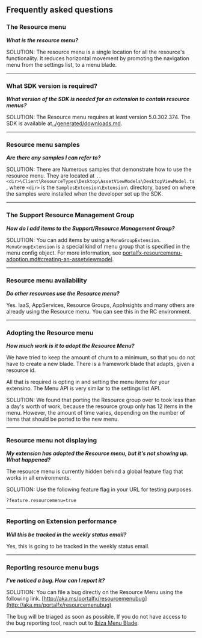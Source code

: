 
## Frequently asked questions

<!-- TODO:  FAQ Format is ###Link, ***title***, Description, Solution, 3 Asterisks -->

### The Resource menu

***What is the resource menu?***

SOLUTION:  The resource menu is a single location for all the resource's functionality. It reduces horizontal movement by promoting the navigation menu from the settings list, to a menu blade.

* * *

### What SDK version is required?

***What version of the SDK is needed for an extension to contain resource menus?***

SOLUTION: The Resource menu requires at least version 5.0.302.374. The SDK is available at[../generated/downloads.md](../generated/downloads.md).

* * * 

### Resource menu samples

***Are there any samples I can refer to?***

SOLUTION: There are Numerous samples that demonstrate how to use the resource menu.  They are located at `..<dir>\Client\ResourceTypes\Desktop\AssetViewModels\DesktopViewModel.ts`, where `<dir>` is the `SamplesExtension\Extension\` directory, based on where the samples were installed when the developer set up the SDK. 

* * *

### The Support Resource Management Group

***How do I add items to the Support/Resource Management Group?***

SOLUTION:  You can add items by using a `MenuGroupExtension`. `MenuGroupExtension` is a special kind of menu group that is  specified in the menu config object.  For more information, see  [portalfx-resourcemenu-adoption.md#creating-an-assetviewmodel](portalfx-resourcemenu-adoption.md#creating-an-assetviewmodel).

* * * 

### Resource menu availability

***Do other resources use the Resource menu?***

Yes. IaaS, AppServices, Resource Groups, AppInsights and many others are already using the Resource menu. 
You can see this in the RC environment.

* * *

### Adopting the Resource menu

***How much work is it to adopt the Resource Menu?***

We have tried to keep the amount of churn to a minimum, so that you do not have to create a new blade.  There is a  framework blade that adapts, given a resource id.

All that is required is opting in and setting the menu items for your extensino. The Menu API is very similar to the settings list API.

SOLUTION:  We found that porting the Resource group over to 
took less than a day's worth of work, because the resource group only has 12 items in the menu.  However, the amount of time varies, depending on the number of items that should be ported to the new menu.

* * *

### Resource menu not displaying

***My extension has adopted the Resource menu, but it's not showing up.  What happened?***

The resource menu is currently hidden behind a global feature flag that works in all environments.

<!-- TODO: Determine whether this is already turned on.  
, this will be turned on publically once we have majority adoption.
-->

SOLUTION: Use the following feature flag in your URL for testing purposes.

```
?feature.resourcemenu=true
```

* * *

### Reporting on Extension performance

***Will this be tracked in the weekly status email?***

Yes, this is going to be tracked in the weekly status email.

* * *

### Reporting resource menu bugs

***I've noticed a bug. How can I report it?***

SOLUTION:  You can file a bug directly on the Resource Menu using the following link. 
[http://aka.ms/portalfx/resourcemenubug](http://aka.ms/portalfx/resourcemenubug)

The bug will be triaged as soon as possible. If you do not have access to the bug reporting tool, reach out to <a href="mailto:ibiza-menu-blade@microsoft.com?subject=Resource menu bug">Ibiza Menu Blade</a>.

* * *